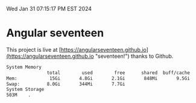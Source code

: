 Wed Jan 31 07:15:17 PM EST 2024

# Angular seventeen


This project is live at [https://angularseventeen.github.io](https://angularseventeen.github.io "seventeen!") thanks to Github.

```bash
System Memory
               total        used        free      shared  buff/cache   available
Mem:            15Gi       4.8Gi       2.1Gi       848Mi       9.5Gi        10Gi
Swap:          8.0Gi       344Mi       7.7Gi
System Storage
503M	.
